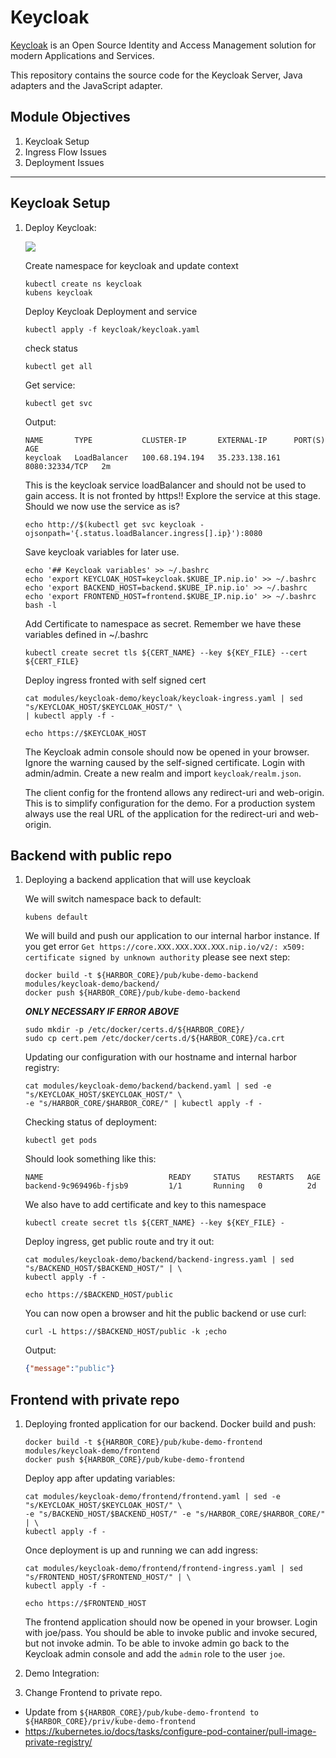 # Keycloak

[Keycloak](https://github.com/keycloak/keycloak) is an Open Source Identity and Access Management solution for modern Applications and Services.

This repository contains the source code for the Keycloak Server, Java adapters and the JavaScript adapter.

## Module Objectives

1. Keycloak Setup
1. Ingress Flow Issues
1. Deployment Issues

---

## Keycloak Setup

1. Deploy Keycloak:

    ![](img/authz-arch-overview.png)

    Create namespace for keycloak and update context
    ```console
    kubectl create ns keycloak
    kubens keycloak
    ```

    Deploy Keycloak Deployment and service
    ```console
    kubectl apply -f keycloak/keycloak.yaml
    ```

    check status
    ```console
    kubectl get all
    ```

    Get service:
    ```console
    kubectl get svc
    ```

    Output:
    ```console
    NAME       TYPE           CLUSTER-IP       EXTERNAL-IP      PORT(S)          AGE
    keycloak   LoadBalancer   100.68.194.194   35.233.138.161   8080:32334/TCP   2m
    ```

    This is the keycloak service loadBalancer and should not be used to gain access. It is not fronted by https!!
    Explore the service at this stage. Should we now use the service as is?
    ```shell
    echo http://$(kubectl get svc keycloak -ojsonpath='{.status.loadBalancer.ingress[].ip}'):8080
    ```

    Save keycloak variables for later use.
    ```shell
    echo '## Keycloak variables' >> ~/.bashrc
    echo 'export KEYCLOAK_HOST=keycloak.$KUBE_IP.nip.io' >> ~/.bashrc
    echo 'export BACKEND_HOST=backend.$KUBE_IP.nip.io' >> ~/.bashrc
    echo 'export FRONTEND_HOST=frontend.$KUBE_IP.nip.io' >> ~/.bashrc
    bash -l
    ```

    Add Certificate to namespace as secret.
    Remember we have these variables defined in ~/.bashrc
    ```shell
    kubectl create secret tls ${CERT_NAME} --key ${KEY_FILE} --cert ${CERT_FILE}
    ```

    Deploy ingress fronted with self signed cert
    ```shell
    cat modules/keycloak-demo/keycloak/keycloak-ingress.yaml | sed "s/KEYCLOAK_HOST/$KEYCLOAK_HOST/" \
    | kubectl apply -f -

    echo https://$KEYCLOAK_HOST
    ```

    The Keycloak admin console should now be opened in your browser. Ignore the warning caused by the self-signed certificate. Login with admin/admin. Create a new realm and import `keycloak/realm.json`.

    The client config for the frontend allows any redirect-uri and web-origin. This is to simplify configuration for the demo. For a production system always use the real URL of the application for the redirect-uri and web-origin.

## Backend with public repo
1. Deploying a backend application that will use keycloak

    We will switch namespace back to default:
    ```console
    kubens default
    ```

    We will build and push our application to our internal harbor instance. If you get error `Get https://core.XXX.XXX.XXX.XXX.nip.io/v2/: x509: certificate signed by unknown authority` please see next step:
    ```shell
    docker build -t ${HARBOR_CORE}/pub/kube-demo-backend modules/keycloak-demo/backend/
    docker push ${HARBOR_CORE}/pub/kube-demo-backend
    ```

    ***ONLY NECESSARY IF ERROR ABOVE***
    ```
    sudo mkdir -p /etc/docker/certs.d/${HARBOR_CORE}/
    sudo cp cert.pem /etc/docker/certs.d/${HARBOR_CORE}/ca.crt    
    ```

    Updating our configuration with our hostname and internal harbor registry:
    ```shell
    cat modules/keycloak-demo/backend/backend.yaml | sed -e "s/KEYCLOAK_HOST/$KEYCLOAK_HOST/" \
    -e "s/HARBOR_CORE/$HARBOR_CORE/" | kubectl apply -f -
    ```

    Checking status of deployment:
    ```console
    kubectl get pods
    ```

    Should look something like this:
    ```console
    NAME                            READY     STATUS    RESTARTS   AGE
    backend-9c969496b-fjsb9         1/1       Running   0          2d
    ```

    We also have to add certificate and key to this namespace
    ```
    kubectl create secret tls ${CERT_NAME} --key ${KEY_FILE} -
    ```

    Deploy ingress, get public route and try it out:
    ```shell
    cat modules/keycloak-demo/backend/backend-ingress.yaml | sed "s/BACKEND_HOST/$BACKEND_HOST/" | \
    kubectl apply -f -

    echo https://$BACKEND_HOST/public
    ```

    You can now open a browser and hit the public backend or use curl:
    ```
    curl -L https://$BACKEND_HOST/public -k ;echo
    ```

    Output:
    ```json
    {"message":"public"}
    ```

## Frontend with private repo
1. Deploying fronted application for our backend.
    Docker build and push:
    ```shell
    docker build -t ${HARBOR_CORE}/pub/kube-demo-frontend modules/keycloak-demo/frontend
    docker push ${HARBOR_CORE}/pub/kube-demo-frontend
    ```

    Deploy app after updating variables:
    ```
    cat modules/keycloak-demo/frontend/frontend.yaml | sed -e "s/KEYCLOAK_HOST/$KEYCLOAK_HOST/" \
    -e "s/BACKEND_HOST/$BACKEND_HOST/" -e "s/HARBOR_CORE/$HARBOR_CORE/" | \
    kubectl apply -f -
    ```

    Once deployment is up and running we can add ingress:
    ```
    cat modules/keycloak-demo/frontend/frontend-ingress.yaml | sed "s/FRONTEND_HOST/$FRONTEND_HOST/" | \
    kubectl apply -f -

    echo https://$FRONTEND_HOST
    ```

    The frontend application should now be opened in your browser. Login with joe/pass. You should be able to invoke public and invoke secured, but not invoke admin. To be able to invoke admin go back to the Keycloak admin console and add the `admin` role to the user `joe`.

1. Demo Integration:


1. Change Frontend to private repo.
  - Update from `${HARBOR_CORE}/pub/kube-demo-frontend to ${HARBOR_CORE}/priv/kube-demo-frontend`
  - https://kubernetes.io/docs/tasks/configure-pod-container/pull-image-private-registry/
